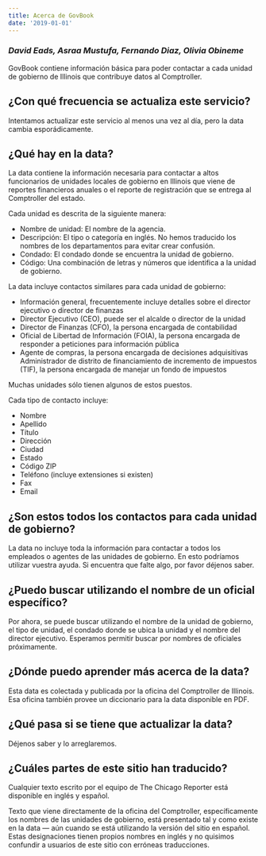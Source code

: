 ```yaml
---
title: Acerca de GovBook
date: '2019-01-01'
---
```


### _David Eads, Asraa Mustufa, Fernando Diaz, Olivia Obineme_

GovBook contiene información básica para poder contactar a cada unidad de gobierno de Illinois que contribuye datos al Comptroller.

## ¿Con qué frecuencia se actualiza este servicio?

Intentamos actualizar este servicio al menos una vez al día, pero la data cambia esporádicamente.

## ¿Qué hay en la data?

La data contiene la información necesaria para contactar a altos funcionarios de unidades locales de gobierno en Illinois que viene de reportes financieros anuales o el reporte de registración que se entrega al Comptroller del estado.

Cada unidad es descrita de la siguiente manera:

* Nombre de unidad: El nombre de la agencia.
* Descripción: El tipo o categoría en inglés. No hemos traducido los nombres de los departamentos para evitar crear confusión.
* Condado: El condado donde se encuentra la unidad de gobierno.
* Código: Una combinación de letras y números que identifica a la unidad de gobierno.

La data incluye contactos similares para cada unidad de gobierno:

* Información general, frecuentemente incluye detalles sobre el director ejecutivo o director de finanzas
* Director Ejecutivo (CEO), puede ser el alcalde o director de la unidad
* Director de Finanzas (CFO), la persona encargada de contabilidad
* Oficial de Libertad de Información (FOIA), la persona encargada de responder a peticiones para información pública
* Agente de compras, la persona encargada de decisiones adquisitivas
Administrador de distrito de financiamiento de incremento de impuestos (TIF), la persona encargada de manejar un fondo de impuestos

Muchas unidades sólo tienen algunos de estos puestos. 

Cada tipo de contacto incluye:

* Nombre
* Apellido
* Título
* Dirección
* Ciudad
* Estado
* Código ZIP
* Teléfono (incluye extensiones si existen)
* Fax
* Email

## ¿Son estos todos los contactos para cada unidad de gobierno?

La data no incluye toda la información para contactar a todos los empleados o agentes de las unidades de gobierno. En esto podríamos utilizar vuestra ayuda. Si encuentra que falte algo, por favor déjenos saber.

## ¿Puedo buscar utilizando el nombre de un oficial específico?

Por ahora, se puede buscar utilizando el nombre de la unidad de gobierno, el tipo de unidad, el condado donde se ubica la unidad y el nombre del director ejecutivo. Esperamos permitir buscar por nombres de oficiales próximamente.

## ¿Dónde puedo aprender más acerca de la data?

Esta data es colectada y publicada por la oficina del Comptroller de Illinois. Esa oficina también provee un diccionario para la data disponible en PDF.

## ¿Qué pasa si se tiene que actualizar la data?

Déjenos saber y lo arreglaremos.

## ¿Cuáles partes de este sitio han traducido?

Cualquier texto escrito por el equipo de The Chicago Reporter está disponible en inglés y español.

Texto que viene directamente de la oficina del Comptroller, específicamente los nombres de las unidades de gobierno, está presentado tal y como existe en la data — aún cuando se está utilizando la versión del sitio en español. Estas designaciones tienen propios nombres en inglés y no quisimos confundir a usuarios de este sitio con erróneas traducciones.
